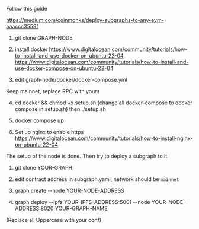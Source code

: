 Follow this guide

https://medium.com/coinmonks/deploy-subgraphs-to-any-evm-aaaccc3559f


1. git clone GRAPH-NODE

2. install docker
https://www.digitalocean.com/community/tutorials/how-to-install-and-use-docker-on-ubuntu-22-04
https://www.digitalocean.com/community/tutorials/how-to-install-and-use-docker-compose-on-ubuntu-22-04

3. edit graph-node/docker/docker-compose.yml

Keep mainnet, replace RPC with yours

4. cd docker && chmod +x setup.sh 
(change all docker-compose to docker compose in setup.sh)
then ./setup.sh

5.  docker compose up

6. Set up nginx to enable https
https://www.digitalocean.com/community/tutorials/how-to-install-nginx-on-ubuntu-22-04

The setup of the node is done. Then try to deploy a subgraph to it.

1. git clone YOUR-GRAPH

2. edit contract address in subgraph.yaml, network should be `mainnet`

3. graph create --node YOUR-NODE-ADDRESS

4. graph deploy --ipfs YOUR-IPFS-ADDRESS:5001 --node YOUR-NODE-ADDRESS:8020 YOUR-GRAPH-NAME

(Replace all Uppercase with your conf)
